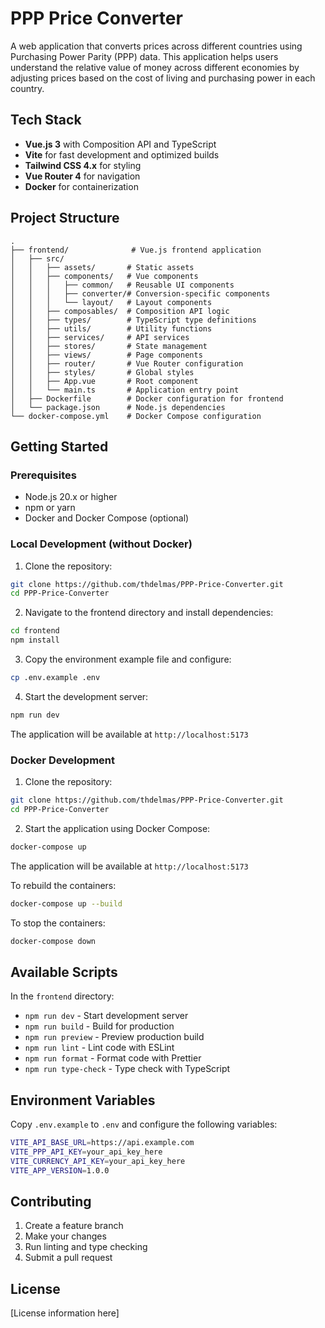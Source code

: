 # PPP Price Converter

A web application that converts prices across different countries using Purchasing Power Parity (PPP) data. This application helps users understand the relative value of money across different economies by adjusting prices based on the cost of living and purchasing power in each country.

## Tech Stack

- **Vue.js 3** with Composition API and TypeScript
- **Vite** for fast development and optimized builds
- **Tailwind CSS 4.x** for styling
- **Vue Router 4** for navigation
- **Docker** for containerization

## Project Structure

```
.
├── frontend/              # Vue.js frontend application
│   ├── src/
│   │   ├── assets/       # Static assets
│   │   ├── components/   # Vue components
│   │   │   ├── common/   # Reusable UI components
│   │   │   ├── converter/# Conversion-specific components
│   │   │   └── layout/   # Layout components
│   │   ├── composables/  # Composition API logic
│   │   ├── types/        # TypeScript type definitions
│   │   ├── utils/        # Utility functions
│   │   ├── services/     # API services
│   │   ├── stores/       # State management
│   │   ├── views/        # Page components
│   │   ├── router/       # Vue Router configuration
│   │   ├── styles/       # Global styles
│   │   ├── App.vue       # Root component
│   │   └── main.ts       # Application entry point
│   ├── Dockerfile        # Docker configuration for frontend
│   └── package.json      # Node.js dependencies
└── docker-compose.yml    # Docker Compose configuration

```

## Getting Started

### Prerequisites

- Node.js 20.x or higher
- npm or yarn
- Docker and Docker Compose (optional)

### Local Development (without Docker)

1. Clone the repository:
```bash
git clone https://github.com/thdelmas/PPP-Price-Converter.git
cd PPP-Price-Converter
```

2. Navigate to the frontend directory and install dependencies:
```bash
cd frontend
npm install
```

3. Copy the environment example file and configure:
```bash
cp .env.example .env
```

4. Start the development server:
```bash
npm run dev
```

The application will be available at `http://localhost:5173`

### Docker Development

1. Clone the repository:
```bash
git clone https://github.com/thdelmas/PPP-Price-Converter.git
cd PPP-Price-Converter
```

2. Start the application using Docker Compose:
```bash
docker-compose up
```

The application will be available at `http://localhost:5173`

To rebuild the containers:
```bash
docker-compose up --build
```

To stop the containers:
```bash
docker-compose down
```

## Available Scripts

In the `frontend` directory:

- `npm run dev` - Start development server
- `npm run build` - Build for production
- `npm run preview` - Preview production build
- `npm run lint` - Lint code with ESLint
- `npm run format` - Format code with Prettier
- `npm run type-check` - Type check with TypeScript

## Environment Variables

Copy `.env.example` to `.env` and configure the following variables:

```bash
VITE_API_BASE_URL=https://api.example.com
VITE_PPP_API_KEY=your_api_key_here
VITE_CURRENCY_API_KEY=your_api_key_here
VITE_APP_VERSION=1.0.0
```

## Contributing

1. Create a feature branch
2. Make your changes
3. Run linting and type checking
4. Submit a pull request

## License

[License information here]
